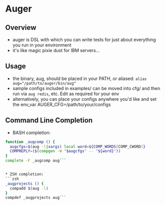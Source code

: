 # Auger

## Overview
* auger is DSL with which you can write tests for just about everything you run in your environment
* it's like magic pixie dust for IBM servers...

## Usage
* the binary, aug, should be placed in your PATH, or aliased: ```alias aug="/path/to/auger/bin/aug"```
* sample configs included in examples/ can be moved into cfg/ and then run via ```aug redis```, etc. Edit as required for your env
* alternatively, you can place your configs anywhere you'd like and set the env_var AUGER_CFG=/path/to/your/configs

## Command Line Completion
* BASH completion:
```bash
function _augcomp () {
  augcfgs=$(aug -l|xargs) local word=${COMP_WORDS[COMP_CWORD]}
  COMPREPLY=($(compgen -W "$augcfgs" -- "${word}"))
}
complete -F _augcomp aug```


* ZSH completion:
```zsh
_augprojects () {
  compadd $(aug -l)
}
compdef _augprojects aug```

